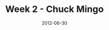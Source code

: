 ---
layout: message
category: message
series: "The Good Life"
title: "Week 2 - Chuck Mingo"
date: 2012-06-30
audio-description: "We’re talking about how hope is a key ingredient to the good life."
audio: "http://www.crossroads.net/players/media/hq/goodlife_02.mp3"
audio-title: "Week 2 - Chuck Mingo"
audio-duration: "40&#58;08"
program-description: "Program"
program: "http://www.crossroads.net/players/media/hq/06-07_30-01_12Program.pdf"
program-title: "Week 2 - Chuck Mingo"
video-description: "We’re talking about how hope is a key ingredient to the good life."
video-title: "Week 2 - Chuck Mingo"
video: "https://s3.amazonaws.com/crossroadsvideomessages/goodlife_02.mp4"
---